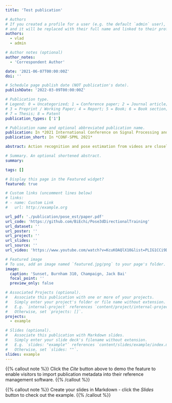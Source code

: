 ```yaml
---
title: 'Test publication'

# Authors
# If you created a profile for a user (e.g. the default `admin` user), write the username (folder name) here
# and it will be replaced with their full name and linked to their profile.
authors:
  - vlad
  - admin

# Author notes (optional)
author_notes:
  - 'Correspondent Author'

date: '2021-06-07T00:00:00Z'
doi: ''

# Schedule page publish date (NOT publication's date).
publishDate: '2022-03-09T00:00:00Z'

# Publication type.
# Legend: 0 = Uncategorized; 1 = Conference paper; 2 = Journal article;
# 3 = Preprint / Working Paper; 4 = Report; 5 = Book; 6 = Book section;
# 7 = Thesis; 8 = Patent
publication_types: ['1']

# Publication name and optional abbreviated publication name.
publication: In *2021 International Conference on Signal Processing and Machine Learning*
publication_short: In *CONF-SPML 2021*

abstract: Action recognition and pose estimation from videos are closely related to understand human motions, but more literature focuses on how to solve pose estimation tasks alone from action recognition. This research shows a faster and more flexible training method for VideoPose3D which is based on action recognition. This model is fed with the same type of action as the type that will be estimated, and different types of actions can be trained separately. Evidence has shown that, for common pose-estimation tasks, this model requires a relatively small amount of data to carry out similar results with the original research, and for action-oriented tasks, it outperforms the original research by 4.5% with a limited receptive field size and training epoch on Velocity Error of MPJPE. This model can handle both action-oriented and common pose-estimation problems.

# Summary. An optional shortened abstract.
summary: 

tags: []

# Display this page in the Featured widget?
featured: true

# Custom links (uncomment lines below)
# links:
# - name: Custom Link
#   url: http://example.org

url_pdf: './publication/pose_est/paper.pdf'
url_code: 'https://github.com/BiEchi/Pose3dDirectionalTraining'
url_dataset: ''
url_poster: ''
url_project: ''
url_slides: ''
url_source: ''
url_video: 'https://www.youtube.com/watch?v=KcuKOAQlX10&list=PLIG1CCi9Dz9JqqqHA3FsBplnMXjLNWNk7&index=5&t=257s'

# Featured image
# To use, add an image named `featured.jpg/png` to your page's folder.
image:
  caption: 'Sunset, Burnham 310, Champaign, Jack Bai'
  focal_point: ''
  preview_only: false

# Associated Projects (optional).
#   Associate this publication with one or more of your projects.
#   Simply enter your project's folder or file name without extension.
#   E.g. `internal-project` references `content/project/internal-project/index.md`.
#   Otherwise, set `projects: []`.
projects:
  - example

# Slides (optional).
#   Associate this publication with Markdown slides.
#   Simply enter your slide deck's filename without extension.
#   E.g. `slides: "example"` references `content/slides/example/index.md`.
#   Otherwise, set `slides: ""`.
slides: example
---
```


{{% callout note %}}
Click the _Cite_ button above to demo the feature to enable visitors to import publication metadata into their reference management software.
{{% /callout %}}

{{% callout note %}}
Create your slides in Markdown - click the _Slides_ button to check out the example.
{{% /callout %}}
